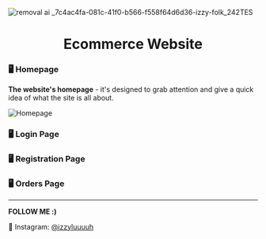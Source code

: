 
![removal ai _7c4ac4fa-081c-41f0-b566-f558f64d6d36-izzy-folk_242TES](https://github.com/izzyluuuuh/E-commerce-website/assets/103919666/66cb1573-5cf4-4f18-b2b2-2aa968184191)

<div align="center">
  <h1>Ecommerce Website</h1>
</div>

### 🖥️ Homepage
**The website's homepage** - it's designed to grab attention and give a quick idea of what the site is all about.

![Homepage](https://github.com/izzyluuuuh/E-commerce-website/assets/103919666/dd560697-0184-4d42-b83b-a0190b50219a)


### 🖥️ Login Page

### 🖥️ Registration Page

### 🖥️ Orders Page

---

**FOLLOW ME :)**

💙 Instagram: [@izzyluuuuh](https://www.instagram.com/izzyluuuuh/)
